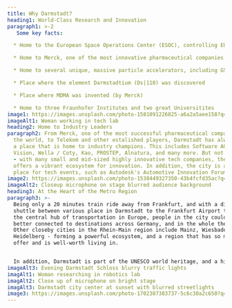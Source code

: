 ```yaml
---
title: Why Darmstadt?
heading1: World-Class Research and Innovation
paragraph1: >-2
   Some key facts:

  * Home to the European Space Operations Center (ESOC), controlling EU spacecrafts

  * Home to Merck, one of the most innovative pharmaceutical companies world-wide

  * Home to several unique, massive particle accelerators, including GSI's FAIR 

  * Place where the element Darmstadtium (Ds|110) was discovered 

  * Place where MDMA was invented (by Merck)

  * Home to three Fraunhofer Institutes and two great Universitites
image1: https://images.unsplash.com/photo-1581091226825-a6a2a5aee158?q=80&w=1740&auto=format&fit=crop&ixlib=rb-4.0.3&ixid=M3wxMjA3fDB8MHxwaG90by1wYWdlfHx8fGVufDB8fHx8fA%3D%3D
imageAlt1: Woman working in tech lab
heading2: Home to Industry Leaders
paragraph2: From Merck, one of the most successful pharmaceutical companies in
  the world, to Telekom and other estalished players, Darmstadt has always been
  a place that is home to industry champions. This includes Software AG, ISRA
  Vision, Wella / Coty, Kao, PROSTEP, Alnatura, and many more. But not only that
  - with many small and mid-sized highly innovative tech companies, the city
  offers a vibrant ecosystem for innovation. In addition, the city is a popular
  place for tech events, such as Autodesk's Automotive Innovation Forum.
image2: https://images.unsplash.com/photo-1538449327350-43b4fcfd35ac?q=80&w=1746&auto=format&fit=crop&ixlib=rb-4.0.3&ixid=M3wxMjA3fDB8MHxwaG90by1wYWdlfHx8fGVufDB8fHx8fA%3D%3D
imageAlt2: Closeup microphone on stage blurred audience background
heading3: At the Heart of the Metro Region
paragraph3: >-
  Being only a 20 minutes train ride away from Frankfurt, and with a direct
  shuttle between various place in Darmstadt to the Frankfurt Airport terminal,
  the central hub of transportation in Europe, people in the city couldn't be
  better connected to destinations across Germany, and in the whole the world.
  Other closeby cities in the Rhein-Main region include Mainz, Wiesbaden, and
  Heidelberg - forming a powerful ecosystem, and a region that has so much to
  offer and is well-worth living in.


  In addition, Darmstadt is part of the UNESCO world heritage, and a historical center of the Art Nouveau movement.
imageAlt3: Evening Darmstadt Schloss blurry traffic lights
imagAlt1: Woman researching in robotics lab
imagAlt2: Close up of microphone on bright stage
imagAlt3: Darmstadt city center at sunset with blurred streetlights
image3: https://images.unsplash.com/photo-1702307383737-5c6c30a2c650?q=80&w=1974&auto=format&fit=crop&ixlib=rb-4.0.3&ixid=M3wxMjA3fDB8MHxwaG90by1wYWdlfHx8fGVufDB8fHx8fA%3D%3D
---
```

